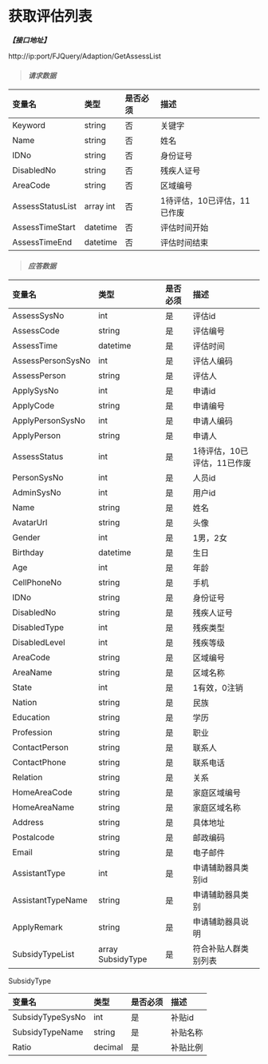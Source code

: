 # 获取评估列表

_**【接口地址】**_

http://ip:port/FJQuery/Adaption/GetAssessList

> #### _请求数据_

| 变量名 | 类型 | 是否必须 | 描述 |
| :--- | :--- | :--- | :--- |
| Keyword | string | 否 | 关键字 |
| Name | string | 否 | 姓名 |
| IDNo | string | 否 | 身份证号 |
| DisabledNo | string | 否 | 残疾人证号 |
| AreaCode | string | 否 | 区域编号 |
| AssessStatusList | array int | 否 | 1待评估，10已评估，11已作废 |
| AssessTimeStart | datetime | 否 | 评估时间开始 |
| AssessTimeEnd | datetime | 否 | 评估时间结束 |


> #### _应答数据_

| 变量名 | 类型 | 是否必须 | 描述 |
| :--- | :--- | :--- | :--- |
| AssessSysNo | int | 是 | 评估id |
| AssessCode | string | 是 | 评估编号 |
| AssessTime | datetime | 是 | 评估时间 |
| AssessPersonSysNo | int | 是 | 评估人编码 |
| AssessPerson | string | 是 | 评估人 |
| ApplySysNo | int | 是 | 申请id |
| ApplyCode | string | 是 | 申请编号 |
| ApplyPersonSysNo | int | 是 | 申请人编码 |
| ApplyPerson | string | 是 | 申请人 |
| AssessStatus | int | 是 | 1待评估，10已评估，11已作废 |
| PersonSysNo | int | 是 | 人员id |
| AdminSysNo | int | 是 | 用户id |
| Name | string | 是 | 姓名 |
| AvatarUrl | string | 是 | 头像 |
| Gender | int | 是 | 1男，2女 |
| Birthday | datetime | 是 | 生日 |
| Age | int | 是 | 年龄 |
| CellPhoneNo | string | 是 | 手机 |
| IDNo | string | 是 | 身份证号 |
| DisabledNo | string | 是 | 残疾人证号 |
| DisabledType | int | 是 | 残疾类型 |
| DisabledLevel | int | 是 | 残疾等级 |
| AreaCode | string | 是 | 区域编号 |
| AreaName | string | 是 | 区域名称 |
| State | int | 是 | 1有效，0注销 |
| Nation | string | 是 | 民族 |
| Education | string | 是 | 学历 |
| Profession | string | 是 | 职业 |
| ContactPerson | string | 是 | 联系人 |
| ContactPhone | string | 是 | 联系电话 |
| Relation | string | 是 | 关系 |
| HomeAreaCode | string | 是 | 家庭区域编号 |
| HomeAreaName | string | 是 | 家庭区域名称 |
| Address | string | 是 | 具体地址 |
| Postalcode | string | 是 | 邮政编码 |
| Email | string | 是 | 电子邮件 |
| AssistantType | int | 是 | 申请辅助器具类别id |
| AssistantTypeName | string | 是 | 申请辅助器具类别 |
| ApplyRemark | string | 是 | 申请辅助器具说明 |
| SubsidyTypeList | array SubsidyType | 是 | 符合补贴人群类别列表 |

SubsidyType

| 变量名 | 类型 | 是否必须 | 描述 |
| :--- | :--- | :--- | :--- |
| SubsidyTypeSysNo | int | 是 | 补贴id |
| SubsidyTypeName | string | 是 | 补贴名称 |
| Ratio | decimal | 是 | 补贴比例 |





